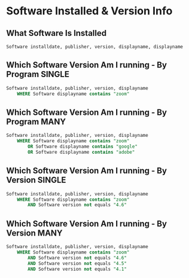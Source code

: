 # Software Installed & Version Info

## **What Software Is Installed**

```
Software installdate, publisher, version, displayname, displayname
```

## **Which Software Version Am I running - By Program SINGLE**

```sql
Software installdate, publisher, version, displayname
    WHERE Software displayname contains "zoom"
```

## **Which Software Version Am I running - By Program MANY**

```sql
Software installdate, publisher, version, displayname
    WHERE Software displayname contains "zoom"
        OR Software displayname contains "google"
        OR Software displayname contains "adobe"
```

## **Which Software Version Am I running - By Version SINGLE**

```sql
Software installdate, publisher, version, displayname
    WHERE Software displayname contains "zoom"
        AND Software version not equals "4.6"
```

## **Which Software Version Am I running - By Version MANY**

```sql
Software installdate, publisher, version, displayname
    WHERE Software displayname contains "zoom"
        AND Software version not equals "4.6"
        AND Software version not equals "4.5"
        AND Software version not equals "4.1"
```
